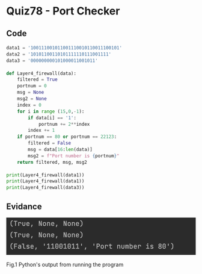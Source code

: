 # Quiz78 - Port Checker
## Code
```.py
data1 = '100111001011001110010110011100101'
data2 = '10101100110101111110111001111'
data3 = '000000000101000011001011'

def Layer4_firewall(data):
    filtered = True
    portnum = 0
    msg = None
    msg2 = None
    index = 0
    for i in range (15,0,-1):
        if data[i] == '1':
            portnum += 2**index
        index += 1
    if portnum == 80 or portnum == 22123:
        filtered = False
        msg = data[16:len(data)]
        msg2 = f"Port number is {portnum}"
    return filtered, msg, msg2

print(Layer4_firewall(data1))
print(Layer4_firewall(data1))
print(Layer4_firewall(data3))
```
## Evidance
![](https://github.com/MeisaChi/Year2/blob/main/photo/quiz78.png)

Fig.1 Python's output from running the program
